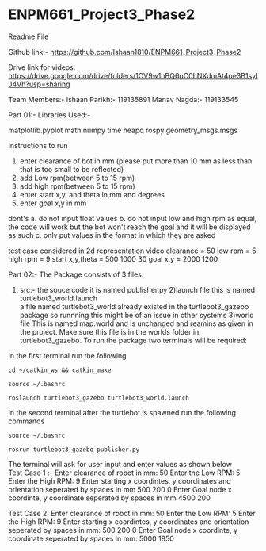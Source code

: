 # ENPM661_Project3_Phase2

Readme File

Github link:- https://github.com/Ishaan1810/ENPM661_Project3_Phase2

Drive link for videos: https://drive.google.com/drive/folders/1OV9w1nBQ6pC0hNXdmAt4pe3B1syIJ4Vh?usp=sharing

Team Members:-
Ishaan Parikh:- 119135891
Manav Nagda:- 119133545

Part 01:-
Libraries Used:-

matplotlib.pyplot
math
numpy
time
heapq
rospy
geometry_msgs.msgs

Instructions to run
1. enter clearance of bot in mm (please put more than 10 mm as less than that is too small to be reflected)
2. add Low rpm(between 5 to 15 rpm)
3. add high rpm(between 5 to 15 rpm)
4. enter start x,y, and theta in mm and degrees
5. enter goal x,y in mm

dont's
a. do not input float values 
b. do not input low and high rpm as equal, the code will work but the bot won't reach the goal and it will be displayed as such 
c. only put values in the format in which they are asked 

test case considered in 2d representation video
clearance = 50
low rpm = 5
high rpm = 9
start x,y,theta = 500 1000 30 
goal x,y = 2000 1200


Part 02:-
The Package consists of 3 files:
1) src:- the souce code
	it is named publisher.py
2)launch file
	this is named turtlebot3_world.launch  
	a file named turtlebot3_world already existed in the turtlebot3_gazebo package so runnning this 	might be of an issue in other systems
3)world file
	This is named map.world and is unchanged and reamins as given in the project.
	Make sure this file is in the worlds folder in turtlebot3_gazebo.
To run the package two terminals will be required:

  In the first terminal run the following 
  
    cd ~/catkin_ws && catkin_make
    
    source ~/.bashrc
    
    roslaunch turtlebot3_gazebo turtlebot3_world.launch
    
  In the second terminal after the turtlebot is spawned  run the following commands
    
    source ~/.bashrc
    
    rosrun turtlebot3_gazebo publisher.py
    
The terminal will ask for user input and enter values as shown below  
Test Case 1 :-
Enter clearance of robot in mm: 50
Enter the Low RPM: 5
Enter the High RPM: 9
Enter starting x coordintes, y coordinates and orientation seperated by spaces in mm 500 200 0
Enter Goal node x coordinte, y coordinate seperated by spaces in mm 4500 200


Test Case 2:
Enter clearance of robot in mm: 50
Enter the Low RPM: 5
Enter the High RPM: 9
Enter starting x coordintes, y coordinates and orientation seperated by spaces in mm: 500 200 0
Enter Goal node x coordinte, y coordinate seperated by spaces in mm: 5000 1850

      
